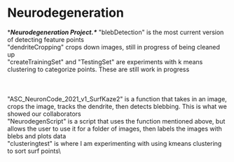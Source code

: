 # Neurodegeneration
****Neurodegeneration Project.\****
"blebDetection" is the most current version of detecting feature points\
"dendriteCropping" crops down images, still in progress of being cleaned up\
"createTrainingSet" and "TestingSet" are experiments with k means clustering to categorize points. These are still work in progress\
\
\
\
"ASC_NeuronCode_2021_v1_SurfKaze2" is a function that takes in an image, crops the image, tracks the dendrite, then detects blebbing. This is what we showed our collaborators\
"NeurodegenScript" is a script that uses the function mentioned above, but allows the user to use it for a folder of images, then labels the images with blebs and plots data\
"clusteringtest" is where I am experimenting with using kmeans clustering to sort surf points\

